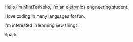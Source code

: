 Hello I'm MintTeaNeko, I'm an eletronics engineering student.

I love coding in many languages for fun.

I'm interested in learning new things.

Spark
